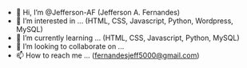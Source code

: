 - 👋 Hi, I’m @Jefferson-AF (Jefferson A. Fernandes)
- 👀 I’m interested in ... (HTML, CSS, Javascript, Python, Wordpress, MySQL)
- 🌱 I’m currently learning ... (HTML, CSS, Javascript, Python, MySQL)
- 💞️ I’m looking to collaborate on ...
- 📫 How to reach me ... (fernandesjeff5000@gmail.com)
